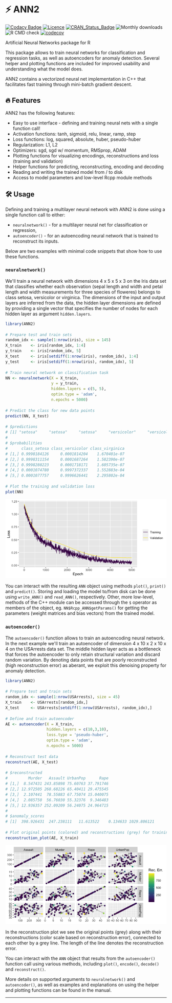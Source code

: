 # :zap: ANN2

[![Codacy Badge](https://api.codacy.com/project/badge/Grade/8aff5bb4c6cc44e1b0a8e3dc4c6d9be0)](https://app.codacy.com/gh/bflammers/ANN2?utm_source=github.com&utm_medium=referral&utm_content=bflammers/ANN2&utm_campaign=Badge_Grade)
[![Licence](https://img.shields.io/badge/licence-GPL--3-blue.svg)](https://www.gnu.org/licenses/gpl-3.0.en.html)
[![CRAN_Status_Badge](http://www.r-pkg.org/badges/version/ANN2)](https://cran.r-project.org/package=ANN2)
![Monthly downloads](https://cranlogs.r-pkg.org/badges/ANN2)
![R CMD check](https://github.com/bflammers/ANN2/workflows/R-CMD-check/badge.svg)
[![codecov](https://codecov.io/gh/bflammers/ANN2/branch/dev/graph/badge.svg)](https://codecov.io/gh/bflammers/ANN2)

Artificial Neural Networks package for R

This package allows to train neural networks for classification and regression tasks, as well as autoencoders for anomaly detection. Several helper and plotting functions are included for improved usability and understanding what the model does.

ANN2 contains a vectorized neural net implementation in C++ that facilitates fast training through mini-batch gradient descent.

## :fire: Features

ANN2 has the following features:

-   Easy to use interface - defining and training neural nets with a single function call!
-   Activation functions: tanh, sigmoid, relu, linear, ramp, step
-   Loss functions: log, squared, absolute, huber, pseudo-huber
-   Regularization: L1, L2
-   Optimizers: sgd, sgd w/ momentum, RMSprop, ADAM
-   Plotting functions for visualizing encodings, reconstructions and loss (training and validation)
-   Helper functions for predicting, reconstructing, encoding and decoding
-   Reading and writing the trained model from / to disk
-   Access to model parameters and low-level Rcpp module methods

## :hammer_and_wrench: Usage

Defining and training a multilayer neural network with ANN2 is done using a single function call to either:

-   `neuralnetwork()` - for a multilayer neural net for classification or regression,
-   `autoencoder()` - for an autoencoding neural network that is trained to reconstruct its inputs.

Below are two examples with minimal code snippets that show how to use these functions.

### `neuralnetwork()`

We'll train a neural network with dimensions 4 x 5 x 5 x 3 on the Iris data set that classifies whether each observation (sepal length and width and petal length and width measurements for three species of floweres) belongs to class setosa, versicolor or virginica. The dimensions of the input and output layers are inferred from the data, the hidden layer dimensions are defined by providing a single vector that specifies the number of nodes for each hidden layer as argument `hidden.layers`.

```r
library(ANN2)

# Prepare test and train sets
random_idx <- sample(1:nrow(iris), size = 145)
X_train    <- iris[random_idx, 1:4]
y_train    <- iris[random_idx, 5]
X_test     <- iris[setdiff(1:nrow(iris), random_idx), 1:4]
y_test     <- iris[setdiff(1:nrow(iris), random_idx), 5]

# Train neural network on classification task
NN <- neuralnetwork(X = X_train,
                    y = y_train,
                    hidden.layers = c(5, 5),
                    optim.type = 'adam',
                    n.epochs = 5000)

# Predict the class for new data points
predict(NN, X_test)

# $predictions
# [1] "setosa"     "setosa"     "setosa"     "versicolor"     "versicolor"
#
# $probabilities
#      class_setosa class_versicolor class_virginica
# [1,] 0.9998184126     0.0001814204    1.670401e-07
# [2,] 0.9998311154     0.0001687264    1.582390e-07
# [3,] 0.9998280223     0.0001718171    1.605735e-07
# [4,] 0.0001074780     0.9997372337    1.552883e-04
# [5,] 0.0001077757     0.9996626441    2.295802e-04

# Plot the training and validation loss
plot(NN)
```

![](man/images/nn_loss.png)

You can interact with the resulting `ANN` object using methods `plot()`, `print()` and `predict()`. Storing and loading the model to/from disk can be done using `write_ANN()` and `read_ANN()`, respectively. Other, more low-level, methods of the C++ module can be accessed through the `$` operator as members of the object, eg. `NN$Rcpp_ANN$getParams()` for getting the parameters (weight matrices and bias vectors) from the trained model.

### `autoencoder()`

The `autoencoder()` function allows to train an autoencoding neural network. In the next example we'll train an autoencoder of dimension 4 x 10 x 2 x 10 x 4 on the USArrests data set. The middle hidden layer acts as a bottleneck that forces the autoencoder to only retain structural variation and discard random variation. By denoting data points that are poorly reconstructed (high reconstruction error) as aberant, we exploit this denoising property for anomaly detection.

```r
library(ANN2)

# Prepare test and train sets
random_idx <- sample(1:nrow(USArrests), size = 45)
X_train    <- USArrests[random_idx,]
X_test     <- USArrests[setdiff(1:nrow(USArrests), random_idx),]

# Define and train autoencoder
AE <- autoencoder(X = X_train,
                  hidden.layers = c(10,3,10),
                  loss.type = 'pseudo-huber',
                  optim.type = 'adam',
                  n.epochs = 5000)

# Reconstruct test data
reconstruct(AE, X_test)

# $reconstructed
#         Murder   Assault UrbanPop      Rape
# [1,]  8.547431 243.85898 75.60763 37.791746
# [2,] 12.972505 268.68226 65.40411 29.475545
# [3,]  2.107441  78.55883 67.75074 15.040075
# [4,]  2.085750  56.76030 55.32376  9.346483
# [5,] 12.936357 252.09209 56.24075 24.964715
#
# $anomaly_scores
# [1]  398.926431  247.238111   11.613522    0.134633 1029.806121

# Plot original points (colored) and reconstructions (grey) for training data
reconstruction_plot(AE, X_train)
```

![](man/images/ae_reconstruction_plot.png)

In the reconstruction plot we see the original points (grey) along with their reconstructions (color scale based on reconstruction error), connected to each other by a grey line. The length of the line denotes the reconstruction error.

You can interact with the `ANN` object that results from the `autoencoder()` function call using various methods, including `plot()`, `encode()`, `decode()` and `reconstruct()`.

More details on supported arguments to `neuralnetwork()` and `autoencoder()`, as well as examples and explanations on using the helper and plotting functions can be found in the manual.

---
